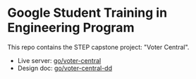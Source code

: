 # Google Student Training in Engineering Program

This repo contains the STEP capstone project: "Voter Central".

* Live server: [go/voter-central](http://go/voter-central)
* Design doc: [go/voter-central-dd](http://go/voter-central-dd)
